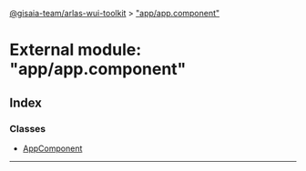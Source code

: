 [@gisaia-team/arlas-wui-toolkit](../README.md) > ["app/app.component"](../modules/_app_app_component_.md)

# External module: "app/app.component"

## Index

### Classes

* [AppComponent](../classes/_app_app_component_.appcomponent.md)

---

